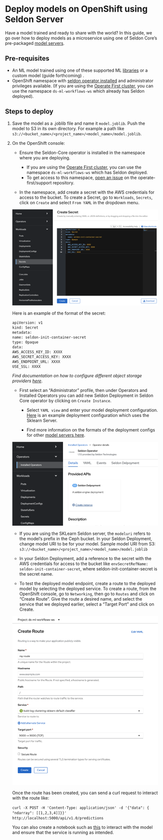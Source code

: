 # Deploy models on OpenShift using Seldon Server

Have a model trained and ready to share with the world? In this guide, we go over how to deploy models as a microservice using one of Seldon Core’s pre-packaged [model servers](https://docs.seldon.io/projects/seldon-core/en/v1.1.0/servers/overview.html).

## Pre-requisites

* An ML model trained using one of these supported ML [libraries](https://docs.seldon.io/projects/seldon-core/en/latest/nav/config/servers.html) or a custom model (guide forthcoming) .
* OpenShift namespace with [seldon operator installed](https://docs.seldon.io/projects/seldon-core/en/latest/workflow/install.html#openshift) and administrator privileges available. (If you are using the [Operate First cluster](https://console-openshift-console.apps.zero.massopen.cloud/), you can use the namespace `ds-ml-workflows-ws` which already has Seldon deployed).

## Steps to deploy

1. Save the model as a .joblib file and name it `model.joblib`. Push the model to S3 in its own directory. For example a path like `s3://<bucket_name>/<project_name>/<model_name>/model.joblib`.

2. On the OpenShift console:

    * Ensure the Seldon-Core operator is installed in the namespace where you are deploying.
        * If you are using the [Operate First cluster](https://console-openshift-console.apps.zero.massopen.cloud/), you can use the namespace `ds-ml-workflows-ws` which has Seldon deployed.
        * To get access to this namespace, [open an issue](https://github.com/operate-first/support/issues/new/choose) on the operate-first/support repository.

    * In the namespace, add create a secret with the AWS credentials for access to the bucket. To create a Secret, go to `Workloads`, `Secrets`, click on `Create` and select `From YAML` in the dropdown menu. 
  
    ![create secret](../../public/assets/deploy-models-using-seldon/create-secret.png)

    Here is an example of the format of the secret:
    ```
    apiVersion: v1
    kind: Secret
    metadata:
    name: seldon-init-container-secret
    type: Opaque
    data:
    AWS_ACCESS_KEY_ID: XXXX
    AWS_SECRET_ACCESS_KEY: XXXX
    AWS_ENDPOINT_URL: XXXX
    USE_SSL: XXXX
    ```
    _Find documentation on how to configure different object storage providers [here](https://docs.seldon.io/projects/seldon-core/en/latest/servers/kfserving-storage-initializer.html)_.

    * First select an “Administrator” profile, then under Operators and Installed Operators you can add new Seldon Deployment in Seldon Core operator by clicking on `Create Instance`.
        * Select `YAML view` and enter your model deployment configuration. [Here](https://github.com/aicoe-aiops/ocp-ci-analysis/blob/master/notebooks/time-to-merge-prediction/seldon-deployment-config.yaml) is an example deployment configuration which uses the Sklearn Server.

        * Find more information on the formats of the deployment configs for other [model servers here](https://docs.seldon.io/projects/seldon-core/en/latest/nav/config/servers.html).
    
    ![create deployment](../../public/assets/deploy-models-using-seldon/create-deployment.png)

    * If you are using the SKLearn Seldon server, the `modeluri` refers to the model’s prefix in the Ceph bucket. In your Seldon Deployment, change model URI to be for your model. Sample model URI from S3: `s3://<bucket_name>/<project_name>/<model_name>/model.joblib`
    
    * In your Seldon Deployment, add a reference to the secret with the AWS credentials for access to the bucket like `envSecretRefName: seldon-init-container-secret`, where seldon-init-container-secret is the secret name.
  
    * To test the deployed model endpoint, create a route to the deployed model by selecting the deployed service. To create a route, from the OpenShift console, go to `Networking`, then go to `Routes` and click on “Create Route”. Give the route a desired name, and select the service that we deployed earlier, select a “Target Port” and click on Create.

    ![create route](../../public/assets/deploy-models-using-seldon/create-route.png)

    Once the route has been created, you can send a curl request to interact with the route like:

    `curl -X POST -H 'Content-Type: application/json' -d '{"data": { "ndarray": [[1,2,3,4]]}}' http://localhost:5000/api/v1.0/predictions`

    You can also create a notebook such as [this](https://github.com/aicoe-aiops/ocp-ci-analysis/blob/master/notebooks/time-to-merge-prediction/model_inference.ipynb) to interact with the model and ensure that the service is running as intended.
